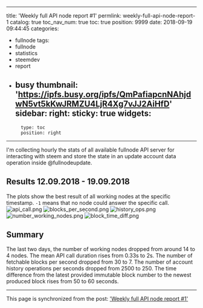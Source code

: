 
---
title: 'Weekly full API node report #1'
permlink: weekly-full-api-node-report-1
catalog: true
toc_nav_num: true
toc: true
position: 9999
date: 2018-09-19 09:44:45
categories:
- fullnode
tags:
- fullnode
- statistics
- steemdev
- report
- busy
thumbnail: 'https://ipfs.busy.org/ipfs/QmPafiapcnNAhjdwN5vt5kKwJRMZU4LjR4Xg7vJJ2AiHfD'
sidebar:
    right:
        sticky: true
widgets:
    -
        type: toc
        position: right
---


I'm collecting hourly the stats of all available fullnode API server for interacting with steem and store the state in an update account data operation inside @fullnodeupdate.

## Results 12.09.2018 - 19.09.2018
The plots show the best result of all working nodes at the specific timestamp. `-1` means that no node could answer the specific call.
![api_call.png](https://ipfs.busy.org/ipfs/QmPafiapcnNAhjdwN5vt5kKwJRMZU4LjR4Xg7vJJ2AiHfD)
![blocks_per_second.png](https://ipfs.busy.org/ipfs/QmXV4uhQ68Vx75JcX88K3npC3mtRQ77S7nJDxU6DZWUsQK)
![history_ops.png](https://ipfs.busy.org/ipfs/QmbX2dXDFuzXTTRJu9RS2SmX561mW4nPk1aEDdAsw9iieM)
![number_working_nodes.png](https://ipfs.busy.org/ipfs/QmaWJKsEEicxqYT9X2cHAjzAvh3Ya6Ej29v1DdxonKWYDx)
![block_time_diff.png](https://ipfs.busy.org/ipfs/QmbuPfrhxupFJrK3rp3Rc6CmDsvAb6uquEM2ejUzEqzNjz)

## Summary
The last two days, the number of working nodes dropped from around 14 to 4 nodes. The mean API call duration rises from 0.33s to 2s. The number of fetchable blocks per second dropped from 30 to 7. The number of account history operations per seconds dropped from 2500 to 250. The time difference from the latest provided immutable block number to the newest produced block rises from 50 to 60 seconds.

- - -

This page is synchronized from the post: ['Weekly full API node report #1'](https://steemit.com/@holger80/weekly-full-api-node-report-1)
